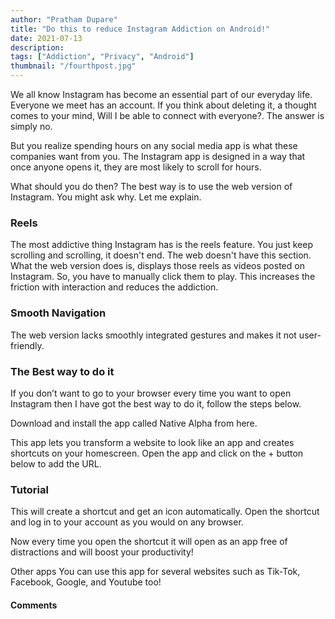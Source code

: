 ```yaml
---
author: "Pratham Dupare"
title: "Do this to reduce Instagram Addiction on Android!"
date: 2021-07-13
description:
tags: ["Addiction", "Privacy", "Android"]
thumbnail: "/fourthpost.jpg"
---
```


We all know Instagram has become an essential part of our everyday life. Everyone we meet has an account. If you think about deleting it, a thought comes to your mind, Will I be able to connect with everyone?. The answer is simply no.

But you realize spending hours on any social media app is what these companies want from you. The Instagram app is designed in a way that once anyone opens it, they are most likely to scroll for hours.

What should you do then? The best way is to use the web version of Instagram. You might ask why. Let me explain.

### Reels

The most addictive thing Instagram has is the reels feature. You just keep scrolling and scrolling, it doesn't end. The web doesn't have this section. What the web version does is, displays those reels as videos posted on Instagram. So, you have to manually click them to play. This increases the friction with interaction and reduces the addiction.

### Smooth Navigation

The web version lacks smoothly integrated gestures and makes it not user-friendly.

### The Best way to do it

If you don’t want to go to your browser every time you want to open Instagram then I have got the best way to do it, follow the steps below.

Download and install the app called Native Alpha from here.

This app lets you transform a website to look like an app and creates shortcuts on your homescreen. Open the app and click on the + button below to add the URL.

### Tutorial

This will create a shortcut and get an icon automatically. Open the shortcut and log in to your account as you would on any browser.

Now every time you open the shortcut it will open as an app free of distractions and will boost your productivity!

Other apps
You can use this app for several websites such as Tik-Tok, Facebook, Google, and Youtube too!

#### Comments

<script src="https://utteranc.es/client.js"
        repo="prathamdupare/fosspage_web"
        issue-term="pathname"
        label="Comment"
        theme="github-light"
        crossorigin="anonymous"
        async>
</script>

